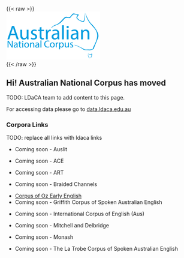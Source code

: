 ---
---
{{< raw >}}
<br/>
<img src="/ausnc-logo_250px.png" title="AusNC Logo" class="home_image"/>
<br/>
{{< /raw >}}

## Hi! Australian National Corpus has moved

TODO: LDaCA team to add content to this page.

For accessing data please go to [data.ldaca.edu.au](https://data.ldaca.edu.au) 

### Corpora Links

TODO: replace all links with ldaca links

- Coming soon - Auslit
<!-- - [AusLit](https://ausnc.org.au/corpora/austlit) -->
- Coming soon - ACE
<!-- - [ACE](https://ausnc.org.au/corpora/ace) -->
- Coming soon - ART
<!-- - [ART](https://ausnc.org.au/corpora/art) -->
- Coming soon - Braided Channels
<!-- - [Braided Channels](https://ausnc.org.au/corpora/braided-channels) -->
- [Corpus of Oz Early English](https://data.ldaca.edu.au/collection?id=arcp%3A%2F%2Fname%2Ccorpus-of-oz-early-english&_crateId=arcp%3A%2F%2Fname%2Ccorpus-of-oz-early-english)
- Coming soon - Griffith Corpus of Spoken Australian English
<!-- - [Griffith Corpus of Spoken Australian English](https://ausnc.org.au/corpora/gcsause) -->
- Coming soon - International Corpus of English (Aus)
<!-- - [International Corpus of English (Aus)](https://ausnc.org.au/corpora/ice) -->
- Coming soon - Mitchell and Delbridge
<!-- - [Mitchell and Delbridge](https://ausnc.org.au/corpora/md) -->
- Coming soon - Monash
<!-- - [Monash](https://ausnc.org.au/corpora/monash) -->
- Coming soon - The La Trobe Corpus of Spoken Australian English
<!-- - [The La Trobe Corpus of Spoken Australian English](https://ausnc.org.au/corpora/latrobecsause) -->